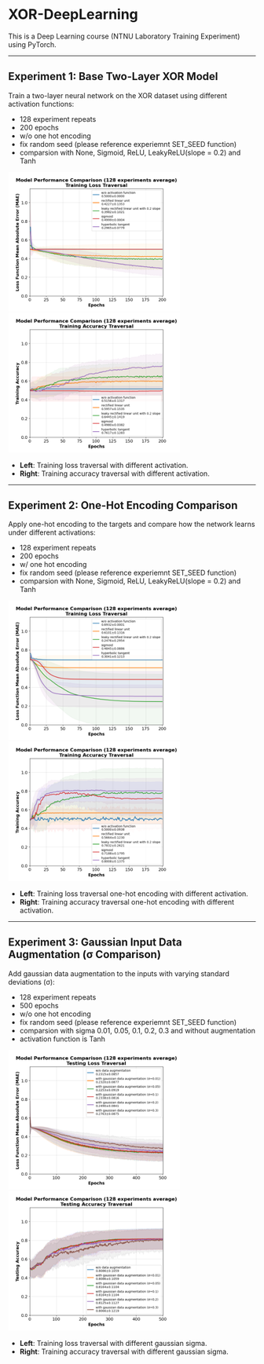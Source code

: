 # XOR-DeepLearning

This is a Deep Learning course (NTNU Laboratory Training Experiment) using PyTorch.

---

## Experiment 1: Base Two-Layer XOR Model

Train a two-layer neural network on the XOR dataset using different activation functions:
* 128 experiment repeats
* 200 epochs
* w/o one hot encoding
* fix random seed (please reference experiemnt SET_SEED function)
* comparsion with None, Sigmoid, ReLU, LeakyReLU(slope = 0.2) and Tanh

<p float="left">
  <img src="experiment-result/XOR-base-withoutonehot-loss.png" alt="Experiment 1-loss" width="350" />
  <img src="experiment-result/XOR-base-withoutonehot-acc.png" alt="Experiment 1-acc" width="350" />
</p>

- **Left**: Training loss traversal with different activation.  
- **Right**: Training accuracy traversal with different activation.  

---

## Experiment 2: One-Hot Encoding Comparison

Apply one-hot encoding to the targets and compare how the network learns under different activations:
* 128 experiment repeats
* 200 epochs
* w/ one hot encoding
* fix random seed (please reference experiemnt SET_SEED function)
* comparsion with None, Sigmoid, ReLU, LeakyReLU(slope = 0.2) and Tanh

<p float="left">
  <img src="experiment-result/XOR-base-withonehot-loss.png" alt="Experiment 2-Loss" width="350" />
  <img src="experiment-result/XOR-base-withonehot-acc.png" alt="Experiment 2-Loss" width="350" />
</p>

- **Left**: Training loss traversal one-hot encoding with different activation.  
- **Right**: Training accuracy traversal one-hot encoding with different activation.  

---

## Experiment 3: Gaussian Input Data Augmentation (σ Comparison)

Add gaussian data augmentation to the inputs with varying standard deviations (σ):
* 128 experiment repeats
* 500 epochs
* w/o one hot encoding
* fix random seed (please reference experiemnt SET_SEED function)
* comparsion with sigma 0.01, 0.05, 0.1, 0.2, 0.3 and without augmentation
* activation function is Tanh

<p float="left">
  <img src="experiment-result/XOR-gaussian-loss.png" alt="Experiment 3-loss" width="350" />
  <img src="experiment-result/XOR-gaussian-acc.png" alt="Experiment 3-acc" width="350" />
</p>

- **Left**: Training loss traversal with different gaussian sigma.  
- **Right**: Training accuracy traversal with different gaussian sigma.  
